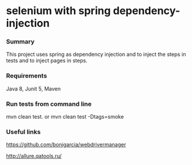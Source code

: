 # selenium with spring dependency-injection
### Summary
This project uses spring as dependency injection and to inject the steps in tests and to inject pages in steps.

### Requirements
Java 8, Junit 5, Maven

### Run tests from command line
mvn clean test. or mvn clean test -Dtags=smoke

### Useful links
https://github.com/bonigarcia/webdrivermanager

http://allure.qatools.ru/
